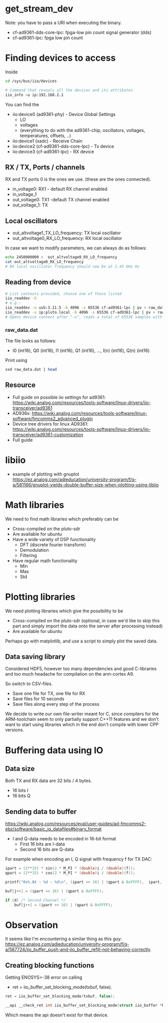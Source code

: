 # get_stream_dev
Note: you have to pass a URI when executing the binary.

- cf-ad9361-dds-core-lpc: fpga-low pin count signal generator (dds)
- cf-ad9361-lpc: fpga low pin count

# Finding devices to access
Inside
```bash
cd /sys/bus/iio/devices

# Command that reveals all the devices and its attributes
iio_info –u ip:192.168.2.1
```
You can find the 
- iio:device0 (ad9361-phy) - Device Global Settings
    - LO 
    - voltages
    - (everything to do with the ad9361-chip, oscillators, voltages, temperatures, offsets, ..)
- iio:device1 (xadc) - Receive Chain
- iio:device2 (cf-ad9361-dds-core-lpc) - Tx device
- iio:device3 (cf-ad9361-lpc) - RX device

## RX / TX, Ports / channels
RX and TX ports 0 is the ones we use. (these are the ones connected).
- in_voltage0: RX1 - default RX channel enabled
- in_voltage_1
- out_voltage0: TX1 -default TX channel enabled
- out_voltage_1: TX

## Local oscillators
- out_altvoltage1_TX_LO_frequency: TX local oscillator
- out_altvoltage0_RX_LO_frequency: RX local oscillator

In case we want to modify parameters, we can always do as follows:
```bash
echo 2450000000 >  out_altvoltage0_RX_LO_frequency
cat out_altvoltage0_RX_LO_frequency
# RX local oscillator frequency should now be at 2.45 GHz Hz
```

## Reading from device
```bash
# List contexts provided, choose one of those listed
iio_readdev -S
# e.g.:
iio_readdev -u usb:3.11.5 -b 4096 -s 65536 cf-ad9361-lpc | pv > raw_data.dat
iio_readdev -u ip:pluto.local -b 4096 -s 65536 cf-ad9361-lpc | pv > raw_data.dat
# Opens device context after "-u", reads a total of 65536 samples with buffer sizes of 4096.
```

### raw_data.dat
The file looks as follows:
- I0 (int16), Q0 (int16), I1 (int16), Q1 (int16), ..., I(n) (int16), Q(n) (int16)

Print using
```bash
xxd raw_data.dat | head
```


## Resource
-  Full guide on possible iio settings for ad9361: https://wiki.analog.com/resources/tools-software/linux-drivers/iio-transceiver/ad9361
- AD936x: https://wiki.analog.com/resources/tools-software/linux-software/fmcomms2_advanced_plugin
- Device tree drivers for linux AD9361: https://wiki.analog.com/resources/tools-software/linux-drivers/iio-transceiver/ad9361-customization
- Full guide

# libiio
- example of plotting with gnuplot https://ez.analog.com/adieducation/university-program/f/q-a/581166/gnuplot-yields-double-buffer-size-when-plotting-using-libiio

# Math libraries
We need to find math libraries which preferably can be
- Cross-compiled on the pluto-sdr
- Are available for ubuntu
- Have a wide variety of DSP functionality
    - DFT (discrete fourier transform)
    - Demodulation
    - Filtering
- Have regular math functionality
    - Min
    - Max
    - Std

# Plotting libraries
We need plotting libraries which give the possibility to be
- Cross-compiled on the pluto-sdr (optional, in case we'd like to skip this part and simply import the data onto the server after processing instead)
- Are available for ubuntu

Perhaps go with matplotlib, and use a script to simply plot the saved data.

## Data saving library
Considered HDF5, however too many dependencies and good C-libraries and too much headache for compilation on the arm-cortex A9.

So switch to CSV-files.
- Save one file for TX, one file for RX
- Save files for 10 seconds
- Save files along every step of the process

We decide to write our own file-writer meant for C, since compilers for the ARM-toolchain seem to only partially support C++11 features and we don't want to start using libraries which in the end don't compile with lower CPP versions.

# Buffering data using IO
## Data size
Both TX and RX data are 32 bits / 4 bytes.
- 16 bits I
- 16 bits Q


## Sending data to buffer
https://wiki.analog.com/resources/eval/user-guides/ad-fmcomms2-ebz/software/basic_iq_datafiles#binary_format

- I and Q-data needs to be encoded in 16-bit format
    - First 16 bits are I-data
    - Second 16 bits are Q-data

For example when encoding an I, Q signal with frequency f for TX DAC:
```C
ipart = (2**15) * sin(2 * M_PI * (double)i / (double)(f));
qpart = (2**15) * cos(2 * M_PI * (double)i / (double)(f));

printf("0x%.8X : %d : %d\n", (ipart << 16) | (qpart & 0xFFFF),  ipart, qpart);

buf[j++] = (ipart << 16) | (qpart & 0xFFFF);

if (d) /* Second Channel */
    buf[j++] = (ipart << 16) | (qpart & 0xFFFF);
```

# Observation
It seems like I'm encountering a similar thing as this guy: https://ez.analog.com/adieducation/university-program/f/q-a/567724/iio_buffer_push-and-iio_buffer_refill-not-behaving-correctly.

## Creating blocking functions
Getting ENOSYS=-38 error on calling 
- ret = iio_buffer_set_blocking_mode(txbuf, false).


```C
ret = iio_buffer_set_blocking_mode(txbuf, false);

__api __check_ret int iio_buffer_set_blocking_mode(struct iio_buffer *buf, bool blocking);
```
Which means the api doesn't exist for that device.
